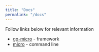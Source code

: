 ```yaml
---
title: "Docs"
permalink: "/docs"
---
```


Follow links below for relevant information 

- [go-micro](https://github.com/micro/go-micro) - framework
- [micro](https://github.com/micro/micro) - command line
